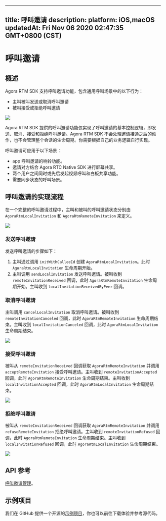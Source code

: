 
---
title: 呼叫邀请
description: 
platform: iOS,macOS
updatedAt: Fri Nov 06 2020 02:47:35 GMT+0800 (CST)
---
# 呼叫邀请
## 概述

Agora RTM SDK 支持呼叫邀请功能，包含通用呼叫场景中的以下行为：

- 主叫被叫发送或取消呼叫邀请
- 被叫接受或拒绝呼叫邀请

![](https://web-cdn.agora.io/docs-files/1602313430536)


Agora RTM SDK 提供的呼叫邀请功能仅实现了呼叫邀请的基本控制逻辑，即发送、取消、接受和拒绝呼叫邀请。Agora RTM SDK 不会处理邀请接通之后的动作，也不会管理整个会话的生命周期。你需要根据自己的业务逻辑自行实现。

呼叫邀请可应用于以下场景：

- app 呼叫邀请的响铃功能。
- 邀请对方结合 Agora RTC Native SDK 进行屏幕共享。
- 两个用户之间同时或先后发起视频呼叫和白板共享功能。
- 需要同步状态的呼叫场景。

## 呼叫邀请的实现流程

在一个完整的呼叫邀请过程中，主叫和被叫的呼叫邀请状态分别由 `AgoraRtmLocalInvitation` 和 `AgoraRtmRemoteInvitation` 来定义。

![](https://web-cdn.agora.io/docs-files/1602321612917)


### 发送呼叫邀请

发送呼叫邀请的步骤如下：


1. 主叫通过调用 `initWithCalleeId` 创建 `AgoraRtmLocalInvitation`。此时 `AgoraRtmLocalInvitation` 生命周期开始。
2. 主叫调用 `sendLocalInvitation` 发送呼叫邀请。被叫收到 `remoteInvitationReceived` 回调，此时 `AgoraRtmRemoteInvitation` 生命周期开始。主叫收到 `localInvitationReceivedByPeer` 回调。


### 取消呼叫邀请

主叫调用 `cancelLocalInvitation` 取消呼叫邀请。被叫收到 `remoteInvitationCanceled` 回调，此时 `AgoraRtmRemoteInvitation` 生命周期结束。主叫收到 `localInvitationCanceled` 回调，此时 `AgoraRtmLocalInvitation` 生命周期结束。

![](https://web-cdn.agora.io/docs-files/1598604630795)


### 接受呼叫邀请

被叫从 `remoteInvitationReceived` 回调获取 `AgoraRtmRemoteInvitation` 并调用 `acceptRemoteInvitation` 接受呼叫邀请。主叫收到 `remoteInvitationAccepted` 回调，此时 `AgoraRtmRemoteInvitation` 生命周期结束。主叫收到 `localInvitationAccepted` 回调，此时 `AgoraRtmLocalInvitation` 生命周期结束。

![](https://web-cdn.agora.io/docs-files/1598604639933)


###  拒绝呼叫邀请

被叫从 `remoteInvitationReceived` 回调获取 `AgoraRtmRemoteInvitation` 并调用 `refuseRemoteInvitation` 拒绝呼叫邀请。主叫收到 `remoteInvitationRefused` 回调，此时 `AgoraRtmRemoteInvitation` 生命周期结束。主叫收到 `localInvitationRefused` 回调，此时 `AgoraRtmLocalInvitation` 生命周期结束。

![](https://web-cdn.agora.io/docs-files/1598604647326)


## API 参考

[呼叫邀请管理](https://docs.agora.io/cn/Real-time-Messaging/API%20Reference/RTM_oc/docs/API-Overview.html#callinvitation)。

## 示例项目

我们在 GitHub 提供一个开源的[示例项目](https://github.com/AgoraIO-Usecase/Video-Calling)，你也可以前往下载体验并参考源代码。



